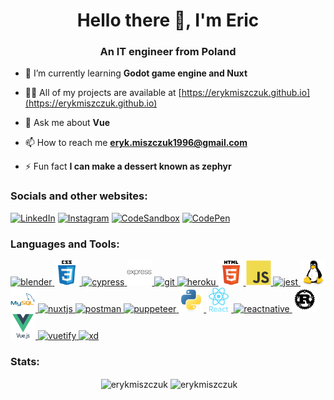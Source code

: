 <h1 align="center">Hello there 👋, I'm Eric</h1>
<h3 align="center">An IT engineer from Poland</h3>

- 🌱 I’m currently learning **Godot game engine and Nuxt**

- 👨‍💻 All of my projects are available at [https://erykmiszczuk.github.io](https://erykmiszczuk.github.io)

- 💬 Ask me about **Vue**

- 📫 How to reach me **eryk.miszczuk1996@gmail.com**

- ⚡ Fun fact **I can make a dessert known as zephyr**

<h3 align="left">Socials and other websites:</h3>
<p align="left">
<a href="https://linkedin.com/in/erykmiszczuk216" target="blank"><img alt="LinkedIn" src="https://img.shields.io/badge/erykmiszczuk216%20-%230077B5.svg?&style=for-the-badge&logo=linkedin&logoColor=white"/></a>
<a href="https://instagram.com/erykmiszczuk" target="blank"><img alt="Instagram" src="https://img.shields.io/badge/erykmiszczuk%20-%23E4405F.svg?&style=for-the-badge&logo=Instagram&logoColor=white"/></a>
<a href="https://codesandbox.com/erykmiszczuk" target="blank"><img alt="CodeSandbox" src="https://img.shields.io/badge/erykmiszczuk%20-%23000000.svg?&style=for-the-badge&logo=CodeSandbox&logoColor=white"/></a>
<a href="https://codepen.io/erykmiszczuk" target="blank"><img alt="CodePen" src="https://img.shields.io/badge/erykmiszczuk%20-%23000000.svg?&style=for-the-badge&logo=CodePen&logoColor=white"/></a>
</p>

<h3 align="left">Languages and Tools:</h3>
<p align="left"> <a href="https://www.blender.org/" target="_blank"> <img src="https://download.blender.org/branding/community/blender_community_badge_white.svg" alt="blender" width="40" height="40"/> </a> <a href="https://www.w3schools.com/css/" target="_blank"> <img src="https://raw.githubusercontent.com/devicons/devicon/master/icons/css3/css3-original-wordmark.svg" alt="css3" width="40" height="40"/> </a> <a href="https://www.cypress.io" target="_blank"> <img src="https://raw.githubusercontent.com/simple-icons/simple-icons/6e46ec1fc23b60c8fd0d2f2ff46db82e16dbd75f/icons/cypress.svg" alt="cypress" width="40" height="40"/> </a> <a href="https://expressjs.com" target="_blank"> <img src="https://raw.githubusercontent.com/devicons/devicon/master/icons/express/express-original-wordmark.svg" alt="express" width="40" height="40"/> </a> <a href="https://git-scm.com/" target="_blank"> <img src="https://www.vectorlogo.zone/logos/git-scm/git-scm-icon.svg" alt="git" width="40" height="40"/> </a> <a href="https://heroku.com" target="_blank"> <img src="https://www.vectorlogo.zone/logos/heroku/heroku-icon.svg" alt="heroku" width="40" height="40"/> </a> <a href="https://www.w3.org/html/" target="_blank"> <img src="https://raw.githubusercontent.com/devicons/devicon/master/icons/html5/html5-original-wordmark.svg" alt="html5" width="40" height="40"/> </a> <a href="https://developer.mozilla.org/en-US/docs/Web/JavaScript" target="_blank"> <img src="https://raw.githubusercontent.com/devicons/devicon/master/icons/javascript/javascript-original.svg" alt="javascript" width="40" height="40"/> </a> <a href="https://jestjs.io" target="_blank"> <img src="https://www.vectorlogo.zone/logos/jestjsio/jestjsio-icon.svg" alt="jest" width="40" height="40"/> </a> <a href="https://www.linux.org/" target="_blank"> <img src="https://raw.githubusercontent.com/devicons/devicon/master/icons/linux/linux-original.svg" alt="linux" width="40" height="40"/> </a> <a href="https://www.mysql.com/" target="_blank"> <img src="https://raw.githubusercontent.com/devicons/devicon/master/icons/mysql/mysql-original-wordmark.svg" alt="mysql" width="40" height="40"/> </a> <a href="https://nuxtjs.org/" target="_blank"> <img src="https://www.vectorlogo.zone/logos/nuxtjs/nuxtjs-icon.svg" alt="nuxtjs" width="40" height="40"/> </a> <a href="https://postman.com" target="_blank"> <img src="https://www.vectorlogo.zone/logos/getpostman/getpostman-icon.svg" alt="postman" width="40" height="40"/> </a> <a href="https://github.com/puppeteer/puppeteer" target="_blank"> <img src="https://www.vectorlogo.zone/logos/pptrdev/pptrdev-official.svg" alt="puppeteer" width="40" height="40"/> </a> <a href="https://www.python.org" target="_blank"> <img src="https://raw.githubusercontent.com/devicons/devicon/master/icons/python/python-original.svg" alt="python" width="40" height="40"/> </a> <a href="https://reactjs.org/" target="_blank"> <img src="https://raw.githubusercontent.com/devicons/devicon/master/icons/react/react-original-wordmark.svg" alt="react" width="40" height="40"/> </a> <a href="https://reactnative.dev/" target="_blank"> <img src="https://reactnative.dev/img/header_logo.svg" alt="reactnative" width="40" height="40"/> </a> <a href="https://www.rust-lang.org" target="_blank"> <img src="https://raw.githubusercontent.com/devicons/devicon/master/icons/rust/rust-plain.svg" alt="rust" width="40" height="40"/> </a> <a href="https://vuejs.org/" target="_blank"> <img src="https://raw.githubusercontent.com/devicons/devicon/master/icons/vuejs/vuejs-original-wordmark.svg" alt="vuejs" width="40" height="40"/> </a> <a href="https://vuetifyjs.com/en/" target="_blank"> <img src="https://bestofjs.org/logos/vuetify.svg" alt="vuetify" width="40" height="40"/> </a> <a href="https://www.adobe.com/products/xd.html" target="_blank"> <img src="https://cdn.worldvectorlogo.com/logos/adobe-xd.svg" alt="xd" width="40" height="40"/> </a> </p>

<h3 align="left">Stats:</h3>
<p align="center">&nbsp;<img align="center" src="https://github-readme-stats.vercel.app/api?username=erykmiszczuk&show_icons=true&locale=en&hide=issues&theme=nord" alt="erykmiszczuk" />
<img align="center" src="https://github-readme-stats.vercel.app/api/top-langs/?username=erykmiszczuk&layout=compact&theme=nord" alt="erykmiszczuk" /></p>
